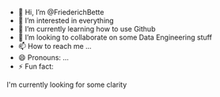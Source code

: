 - 👋 Hi, I’m @FriederichBette
- 👀 I’m interested in everything
- 🌱 I’m currently learning how to use Github
- 💞️ I’m looking to collaborate on some Data Engineering stuff
- 📫 How to reach me ...
- 😄 Pronouns: ...
- ⚡ Fun fact: 

<!---
FriederichBette/FriederichBette is a ✨ special ✨ repository because its `README.md` (this file) appears on your GitHub profile.
You can click the Preview link to take a look at your changes.
--->


I'm currently looking for some clarity
